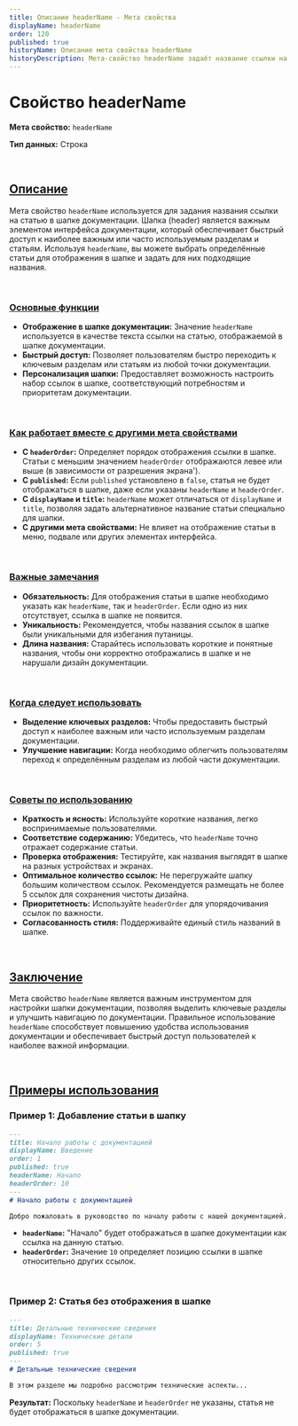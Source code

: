 ```yaml
---
title: Описание headerName - Мета свойства
displayName: headerName
order: 120
published: true
historyName: Описание мета свойства headerName
historyDescription: Мета-свойство headerName задаёт название ссылки на статью, отображаемой в шапке документации для быстрого доступа к важным разделам.
---
```


# Свойство headerName

**Мета свойство:** `headerName`

**Тип данных:** Строка

<br/>

## [Описание](description)

Мета свойство `headerName` используется для задания названия ссылки на статью в шапке документации. Шапка (header) является важным элементом интерфейса
документации, который обеспечивает быстрый доступ к наиболее важным или часто используемым разделам и статьям.
Используя `headerName`, вы можете выбрать определённые статьи для отображения в шапке и задать для них подходящие названия.

<br/>

### [Основные функции](basic-functions)

- **Отображение в шапке документации:** Значение `headerName` используется в качестве текста ссылки на статью, отображаемой в шапке документации.
- **Быстрый доступ:** Позволяет пользователям быстро переходить к ключевым разделам или статьям из любой точки документации.
- **Персонализация шапки:** Предоставляет возможность настроить набор ссылок в шапке, соответствующий потребностям и приоритетам документации.

<br/>

### [Как работает вместе с другими мета свойствами](with-other-properties)

- **С `headerOrder`:** Определяет порядок отображения ссылки в шапке. Статьи с меньшим значением `headerOrder` отображаются левее или выше (в зависимости от разрешения экрана').
- **С `published`:** Если `published` установлено в `false`, статья не будет отображаться в шапке, даже если указаны `headerName` и `headerOrder`.
- **С `displayName` и `title`:** `headerName` может отличаться от `displayName` и `title`, позволяя задать альтернативное название статьи специально для шапки.
- **С другими мета свойствами:** Не влияет на отображение статьи в меню, подвале или других элементах интерфейса.

<br/>

### [Важные замечания](notes)

- **Обязательность:** Для отображения статьи в шапке необходимо указать как `headerName`, так и `headerOrder`. Если одно из них отсутствует, ссылка в шапке не появится.
- **Уникальность:** Рекомендуется, чтобы названия ссылок в шапке были уникальными для избегания путаницы.
- **Длина названия:** Старайтесь использовать короткие и понятные названия, чтобы они корректно отображались в шапке и не нарушали дизайн документации.

<br/>

### [Когда следует использовать](when-to-use)

- **Выделение ключевых разделов:** Чтобы предоставить быстрый доступ к наиболее важным или часто используемым разделам документации.
- **Улучшение навигации:** Когда необходимо облегчить пользователям переход к определённым разделам из любой части документации.

<br/>

### [Советы по использованию](advice)

- **Краткость и ясность:** Используйте короткие названия, легко воспринимаемые пользователями.
- **Соответствие содержанию:** Убедитесь, что `headerName` точно отражает содержание статьи.
- **Проверка отображения:** Тестируйте, как названия выглядят в шапке на разных устройствах и экранах.
- **Оптимальное количество ссылок:** Не перегружайте шапку большим количеством ссылок. Рекомендуется размещать не более 5 ссылок для сохранения чистоты дизайна.
- **Приоритетность:** Используйте `headerOrder` для упорядочивания ссылок по важности.
- **Согласованность стиля:** Поддерживайте единый стиль названий в шапке.

<br/>

## [Заключение](conclusion)

Мета свойство `headerName` является важным инструментом для настройки шапки документации, позволяя выделить ключевые разделы и улучшить навигацию по документации.
Правильное использование `headerName` способствует повышению удобства использования документации и обеспечивает быстрый доступ пользователей к наиболее важной информации.

<br/>

## [Примеры использования](examples)

### Пример 1: Добавление статьи в шапку

```md
---
title: Начало работы с документацией
displayName: Введение
order: 1
published: true
headerName: Начало
headerOrder: 10
---
# Начало работы с документацией

Добро пожаловать в руководство по началу работы с нашей документацией...
```

- **`headerName`:** "Начало" будет отображаться в шапке документации как ссылка на данную статью.
- **`headerOrder`:** Значение `10` определяет позицию ссылки в шапке относительно других ссылок.

<br/>

### Пример 2: Статья без отображения в шапке

```md
---
title: Детальные технические сведения
displayName: Технические детали
order: 5
published: true
---
# Детальные технические сведения

В этом разделе мы подробно рассмотрим технические аспекты...
```

**Результат:** Поскольку `headerName` и `headerOrder` не указаны, статья не будет отображаться в шапке документации.
